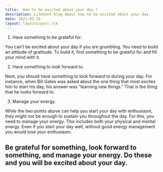 ```yaml
---
title:  How to be excited about your day ?
description: Lifehack blog about how to be excited about your day.
date: 2021-03-26
layout: layouts/post.njk
---
```

<link href="https://cdn.jsdelivr.net/npm/bootstrap@5.0.0-beta3/dist/css/bootstrap.min.css" rel="stylesheet" integrity="sha384-eOJMYsd53ii+scO/bJGFsiCZc+5NDVN2yr8+0RDqr0Ql0h+rP48ckxlpbzKgwra6" crossorigin="anonymous">
<script src="https://cdn.jsdelivr.net/npm/bootstrap@5.0.0-beta3/dist/js/bootstrap.bundle.min.js" integrity="sha384-JEW9xMcG8R+pH31jmWH6WWP0WintQrMb4s7ZOdauHnUtxwoG2vI5DkLtS3qm9Ekf" crossorigin="anonymous"></script>


1. Have something to be grateful for.

You can’t be excited about your day if you are grumbling. You need to build an attitude of gratitude. To build it, find something to be grateful for and fill your mind with it.

2. Have something to look forward to.

Next, you should have something to look forward to during your day. For instance, when Bill Gates was asked about the one thing that most excites him to start his day, his answer was “learning new things.” That is the thing that he looks forward to.

3. Manage your energy.

While the two points above can help you start your day with enthusiasm, they might not be enough to sustain you throughout the day. For this, you need to manage your energy. This includes both your physical and mental energy. Even if you start your day well, without good energy management you would lose your enthusiasm.

## Be grateful for something, look forward to something, and manage your energy. Do these and you will be excited about your day.

<div class="spinner-border" role="status">
  <span class="visually-hidden"></span>
</div>
